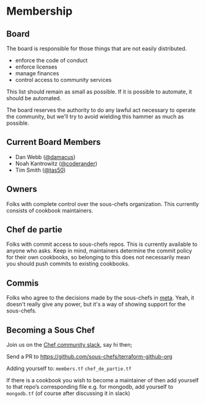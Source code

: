 # Membership

## Board

The board is responsible for those things that are not easily distributed.

- enforce the code of conduct
- enforce licenses
- manage finances
- control access to community services

This list should remain as small as possible. If it is possible to automate, it should be automated.

The board reserves the authority to do any lawful act necessary to operate the community, but we'll try to avoid wielding this hammer as much as possible.

## Current Board Members

- Dan Webb ([@damacus](https://github.com/damacus/))
- Noah Kantrowitz ([@coderander](https://github.com/coderanger/))
- Tim Smith ([@tas50](https://github.com/tas50/))

## Owners

Folks with complete control over the sous-chefs organization. This currently consists of cookbook maintainers.

## Chef de partie

Folks with commit access to sous-chefs repos. This is currently available to anyone who asks. Keep in mind, maintainers determine the commit policy for their own cookbooks, so belonging to this does not necessarily mean you should push commits to existing cookbooks.

## Commis

Folks who agree to the decisions made by the sous-chefs in [meta](https://github.com/sous-chefs/meta). Yeah, it doesn't really give any power, but it's a way of showing support for the sous-chefs.

## Becoming a Sous Chef

Join us on the [Chef community slack](https://chefcommunity.slack.com/messages/sous-chefs/), say hi then;

Send a PR to <https://github.com/sous-chefs/terraform-github-org>

Adding yourself to:
`members.tf`
`chef_de_partie.tf`

If there is a cookbook you wish to become a maintainer of then add yourself to that repo’s corresponding file e.g. for mongodb, add yourself to `mongodb.tf` (of course after discussing it in slack)
